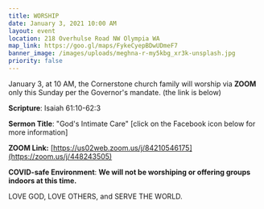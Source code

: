 ```yaml
---
title: WORSHIP
date: January 3, 2021 10:00 AM
layout: event
location: 218 Overhulse Road NW Olympia WA
map_link: https://goo.gl/maps/FykeCyepBDwUDmeF7
banner_image: /images/uploads/meghna-r-my5kbg_xr3k-unsplash.jpg
priority: false
---
```

January 3, at 10 AM, the Cornerstone church family will worship via **ZOOM** only this Sunday per the Governor's mandate. (the link is below)

**Scripture**: Isaiah 61:10-62:3

**Sermon Title**: "God's Intimate Care" \[click on the Facebook icon below for more information]

**ZOOM Link:** [https://us02web.zoom.us/j/84210546175](https://zoom.us/j/448243505)

**COVID-safe Environment**:   **We will not be worshiping or offering groups indoors at this time.**     

LOVE GOD, LOVE OTHERS, and SERVE THE WORLD.